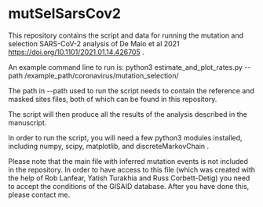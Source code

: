 # mutSelSarsCov2

This repository contains the script and data for running the mutation and selection SARS-CoV-2 analysis of De Maio et al 2021 https://doi.org/10.1101/2021.01.14.426705 .

An example command line to run is: 
python3 estimate_and_plot_rates.py --path /example_path/coronavirus/mutation_selection/

The path in --path used to run the script needs to contain the reference and masked sites files, both of which can be found in this repository.

The script will then produce all the results of the analysis described in the manuscript.

In order to run the script, you will need a few python3 modules installed, including numpy, scipy, matplotlib, and discreteMarkovChain .

Please note that the main file with inferred mutation events is not included in the repository. In order to have access to this file (which was created with the help of Rob Lanfear, Yatish Turakhia and Russ Corbett-Detig) you need to accept the conditions of the GISAID database. After you have done this, please contact me.
